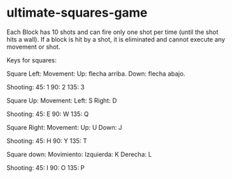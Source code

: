 # ultimate-squares-game


Each Block has 10 shots and can fire only one shot per time (until the shot hits a wall). If a block is hit by a shot, it is eliminated and cannot execute any movement or shot.

Keys for squares:

Square Left:
 Movement:
  Up: flecha arriba.
  Down: flecha abajo.
 
 Shooting: 
  45: 1
  90: 2
  135: 3

Square Up:
 Movement:
  Left: S
  Right: D
 
 Shooting: 
  45: E
  90: W
  135: Q

Square Right:
 Movement:
  Up: U
  Down: J

 Shooting: 
  45: H
  90: Y
  135: T

Square down:
 Movimiento: 
  Izquierda: K
  Derecha: L
 
 Shooting: 
  45: I
  90: O
  135: P
